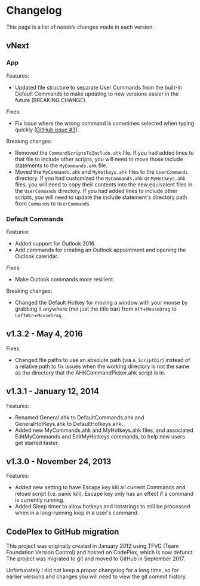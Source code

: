 # Changelog

This page is a list of _notable_ changes made in each version.

## vNext

### App

Features:

- Updated file structure to separate User Commands from the built-in Default Commands to make updating to new versions easier in the future (BREAKING CHANGE).

Fixes:

- Fix issue where the wrong command is sometimes selected when typing quickly ([GitHub issue #3](https://github.com/deadlydog/AHKCommandPicker/issues/3)).

Breaking changes:

- Removed the `CommandScriptsToInclude.ahk` file.
  If you had added lines to that file to include other scripts, you will need to move those include statements to the `MyCommands.ahk` file.
- Moved the `MyCommands.ahk` and `MyHotkeys.ahk` files to the `UserCommands` directory.
  If you had customized the `MyCommands.ahk` or `MyHotkeys.ahk` files, you will need to copy their contents into the new equivalent files in the `UserCommands` directory.
  If you had added lines to include other scripts, you will need to update the include statement's directory path from `Commands` to `UserCommands`.

### Default Commands

Features:

- Added support for Outlook 2016.
- Add commands for creating an Outlook appointment and opening the Outlook calendar.

Fixes:

- Make Outlook commands more resilient.

Breaking changes:

- Changed the Default Hotkey for moving a window with your mouse by grabbing it anywhere (not just the title bar) from `Alt`+`MouseDrag` to `LeftWin`+`MouseDrag`.

## v1.3.2 - May 4, 2016

Fixes:

- Changed file paths to use an absolute path (via `A_ScriptDir`) instead of a relative path to fix issues when the working directory is not the same as the directory that the AHKCommandPicker.ahk script is in.

## v1.3.1 - January 12, 2014

Features:

- Renamed General.ahk to DefaultCommands.ahk and GeneralHotKeys.ahk to DefaultHotkeys.ahk.
- Added new MyCommands.ahk and MyHotkeys.ahk files, and associated EditMyCommands and EditMyHotkeys commands, to help new users get started faster.

## v1.3.0 - November 24, 2013

Features:

- Added new setting to have Escape key kill all current Commands and reload script (i.e. panic kill).
  Escape key only has an effect if a command is currently running.
- Added Sleep timer to allow hotkeys and hotstrings to still be processed when in a long-running loop in a user's command.

## CodePlex to GitHub migration

This project was originally created in January 2012 using TFVC (Team Foundation Version Control) and hosted on CodePlex, which is now defunct.
The project was migrated to git and moved to GitHub in September 2017.

Unfortunately I did not keep a proper changelog for a long time, so for earlier versions and changes you will need to view the git commit history.
